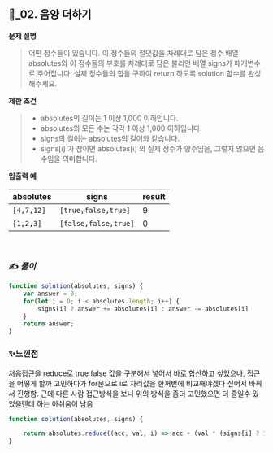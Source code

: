 ## 🔎_02. 음양 더하기
<b>문제 설명</b>
</br>
> 어떤 정수들이 있습니다. 이 정수들의 절댓값을 차례대로 담은 정수 배열 absolutes와 이 정수들의 부호를 차례대로 담은 불리언 배열 signs가 매개변수로 주어집니다. 실제 정수들의 합을 구하여 return 하도록 solution 함수를 완성해주세요.
> </br>

<b>제한 조건</b>
>- absolutes의 길이는 1 이상 1,000 이하입니다.
  >- absolutes의 모든 수는 각각 1 이상 1,000 이하입니다.
>- signs의 길이는 absolutes의 길이와 같습니다.
  >- signs[i] 가 참이면 absolutes[i] 의 실제 정수가 양수임을, 그렇지 않으면 음수임을 의미합니다.

><b>
입출력 예</b>
<table class="table">
        <thead><tr>
<th>absolutes</th>
<th>signs</th>
<th>result</th>
</tr>
</thead>
        <tbody><tr>
<td><code>[4,7,12]</code></td>
<td><code>[true,false,true]</code></td>
<td>9</td>
</tr>
<tr>
<td><code>[1,2,3]</code></td>
<td><code>[false,false,true]</code></td>
<td>0</td>
</tr>
</tbody>
      </table>

<br>

### ✍️ _풀이_

```js
function solution(absolutes, signs) {
    var answer = 0;
    for(let i = 0; i < absolutes.length; i++) {
        signs[i] ? answer += absolutes[i] : answer -= absolutes[i] 
    }
    return answer;
}
```


### ✨느낀점
처음접근을 reduce로 true false 값을 구분해서 넣어서 바로 합산하고 싶었으나, 접근을 어떻게 할까 고민하다가 for문으로 i로 자리값을 한꺼번에 비교해야겠다 싶어서 바꿔서 진행함.
근데 다른 사람 접근방식을 보니 위의 방식을 좀더 고민했으면 더 줄일수 있었을텐데 하는 아쉬움이 남음
```js
function solution(absolutes, signs) {

    return absolutes.reduce((acc, val, i) => acc + (val * (signs[i] ? 1 : -1)), 0);
}

```
